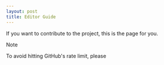 ```yaml
---
layout: post
title: Editor Guide
---
```


If you want to contribute to the project, this is the page for you.

> [!NOTE]
> To avoid hitting GitHub's rate limit, please 
